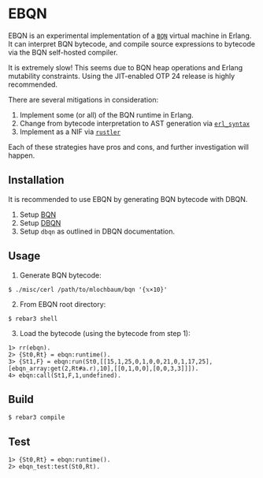 EBQN
=====

EBQN is an experimental implementation of a [`BQN`](https://github.com/mlochbaum/BQN) virtual machine in Erlang.
It can interpret BQN bytecode, and compile source expressions to bytecode via the BQN self-hosted compiler.

It is extremely slow! This seems due to BQN heap operations and Erlang mutability constraints.
Using the JIT-enabled OTP 24 release is highly recommended.

There are several mitigations in consideration:

1. Implement some (or all) of the BQN runtime in Erlang.
2. Change from bytecode interpretation to AST generation via [`erl_syntax`](http://erlang.org/doc/man/erl_syntax.html)
3. Implement as a NIF via [`rustler`](https://github.com/rusterlium/rustler)

Each of these strategies have pros and cons, and further investigation will happen.


Installation
------------

It is recommended to use EBQN by generating BQN bytecode with DBQN.

1. Setup [BQN](https://github.com/mlochbaum/BQN)
2. Setup [DBQN](https://github.com/dzaima/BQN)
3. Setup `dbqn` as outlined in DBQN documentation.


Usage
-----

1. Generate BQN bytecode:
```
$ ./misc/cerl /path/to/mlochbaum/bqn '{𝕩×10}'
```
2. From EBQN root directory:
```
$ rebar3 shell
```
3. Load the bytecode (using the bytecode from step 1):
```
1> rr(ebqn).
2> {St0,Rt} = ebqn:runtime().
3> {St1,F} = ebqn:run(St0,[[15,1,25,0,1,0,0,21,0,1,17,25],[ebqn_array:get(2,Rt#a.r),10],[[0,1,0,0],[0,0,3,3]]]).
4> ebqn:call(St1,F,1,undefined).
```
Build
-----

    $ rebar3 compile

Test
----

    1> {St0,Rt} = ebqn:runtime().
    2> ebqn_test:test(St0,Rt).
